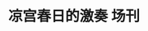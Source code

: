 ---
logo: images/other/凉宫春日的激奏场刊.jpg
title: 凉宫春日的激奏 场刊
subTitle: 暂无资源，如果你拥有该资源，可点击此处向我们提交反馈

category: 其他

hasResource: false
---
